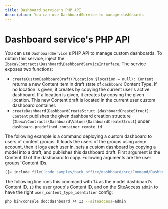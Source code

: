 ```yaml
---
title: Dashboard service's PHP API
description: You can use DashboardService to manage dashboards
---
```


# Dashboard service's PHP API

You can use `DashboardService`'s PHP API to manage custom dashboards.
To obtain this service, inject the `Ibexa\Contracts\Dashboard\DashboardServiceInterface`.
The service exposes two functions:

- `createCustomDashboardDraft(?Location $location = null): Content`
  returns a new Content item in draft state of `dashboard` Content Type.
  If no location is given, it creates by copying the current user's active dashboard.
  If a location is given, it creates by copying the given location.
  This new Content draft is located in the current user custom dashboard container.
- `createDashboard(DashboardCreateStruct $dashboardCreateStruct): Content` publishes the given
  dashboard creation structure (`Ibexa\Contracts\Dashboard\Values\DashboardCreateStruct`)
  under `dashboard.predefined_container_remote_id`

The following example is a command deploying a custom dashboard to users of content groups.
It loads the users of the groups using `admin` account,
then it logs each user in,
sets a custom dashboard by copying a model into a draft,
and publishes this dashboard draft.
First argument is the Content ID of the dashboard to copy.
Following arguments are the user groups' Content IDs.

``` php hl_lines="70"
[[= include_file('code_samples/back_office/dashboard/src/Command/DashboardCommand.php') =]]
```

The following line runs this command with `74` as the model dashboard's Content ID, `13` the user group's Content ID, and on the SiteAccess `admin` to have the right `user_content_type_identifier` config:

```bash
php bin/console doc:dashboard 74 13 --siteaccess=admin
```
